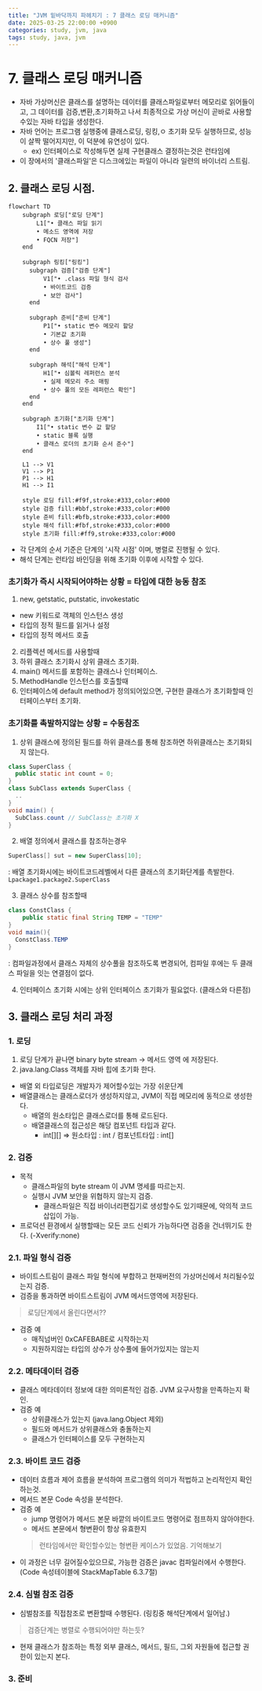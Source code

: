 ```yaml
---
title: "JVM 밑바닥까지 파헤치기 : 7 클래스 로딩 매커니즘"
date: 2025-03-25 22:00:00 +0900
categories: study, jvm, java
tags: study, java, jvm
---
```


# 7. 클래스 로딩 매커니즘
- 자바 가상머신은 클래스를 설명하는 데이터를 클래스파일로부터 메모리로 읽어들이고, 그 데이터를 검증,변환,초기화하고 나서 최종적으로 가상 머신이 곧바로 사용할수있는 자바 타입을 생성한다.
- 자바 언어는 프로그램 실행중에 클래스로딩, 링킹,ㅇ 초기화 모두 실행하므로, 성능이 살짝 떨어지지만, 이 덕분에 유연성이 있다.
  - ex) 인터페이스로 작성해두면 실제 구현클래스 결정하는것은 런타임에
- 이 장에서의 '클래스파일'은 디스크에있는 파일이 아니라 일련의 바이너리 스트림.

## 2. 클래스 로딩 시점.

```mermaid
flowchart TD
    subgraph 로딩["로딩 단계"]
        L1["• 클래스 파일 읽기
        • 메소드 영역에 저장
        • FQCN 저장"]
    end
    
    subgraph 링킹["링킹"]
      subgraph 검증["검증 단계"]
          V1["• .class 파일 형식 검사
          • 바이트코드 검증
          • 보안 검사"]
      end
      
      subgraph 준비["준비 단계"]
          P1["• static 변수 메모리 할당
          • 기본값 초기화
          • 상수 풀 생성"]
      end
      
      subgraph 해석["해석 단계"]
          H1["• 심볼릭 레퍼런스 분석
          • 실제 메모리 주소 매핑
          • 상수 풀의 모든 레퍼런스 확인"]
      end
    end
    
    subgraph 초기화["초기화 단계"]
        I1["• static 변수 값 할당
        • static 블록 실행
        • 클래스 로더의 초기화 순서 준수"]
    end
    
    L1 --> V1
    V1 --> P1
    P1 --> H1
    H1 --> I1
    
    style 로딩 fill:#f9f,stroke:#333,color:#000
    style 검증 fill:#bbf,stroke:#333,color:#000
    style 준비 fill:#bfb,stroke:#333,color:#000
    style 해석 fill:#fbf,stroke:#333,color:#000
    style 초기화 fill:#ff9,stroke:#333,color:#000
```
- 각 단계의 순서 기준은 단계의 '시작 시점' 이며, 병렬로 진행될 수 있다.
- 해석 단계는 런타임 바인딩을 위해 초기화 이후에 시작할 수 있다.

### 초기화가 즉시 시작되어야하는 상황 = 타입에 대한 능동 참조
1. new, getstatic, putstatic, invokestatic
  - new 키워드로 객체의 인스턴스 생성
  - 타입의 정적 필드를 읽거나 설정
  - 타입의 정적 메서드 호출
2. 리플렉션 메서드를 사용할때
3. 하위 클래스 초기화시 상위 클래스 초기화.
4. main() 메서드를 포함하는 클래스나 인터페이스.
5. MethodHandle 인스턴스를 호출할때
6. 인터페이스에 default method가 정의되어있으면, 구현한 클래스가 초기화할때 인터페이스부터 초기화.

### 초기화를 촉발하지않는 상황 = 수동참조
1. 상위 클래스에 정의된 필드를 하위 클래스를 통해 참조하면 하위클래스는 초기화되지 않는다.
```java
class SuperClass {
  public static int count = 0;
}
class SubClass extends SuperClass {
  ..
}
void main() {
  SubClass.count // SubClass는 초기화 X
}
```

2. 배열 정의에서 클래스를 참조하는경우
```java
SuperClass[] sut = new SuperClass[10];
```
: 배열 초기화시에는 바이트코드레벨에서 다른 클래스의 초기화단계를 촉발한다. `Lpackage1.package2.SuperClass`

3. 클래스 상수를 참조할때
```java
class ConstClass {
    public static final String TEMP = "TEMP"
}
void main(){
  ConstClass.TEMP
}
```
: 컴파일과정에서 클래스 자체의 상수풀을 참조하도록 변경되어, 컴파일 후에는 두 클래스 파일을 잇는 연결점이 없다.

4. 인터페이스 초기화 시에는 상위 인터페이스 초기화가 필요없다. (클래스와 다른점)

## 3. 클래스 로딩 처리 과정
### 1. 로딩
1. 로딩 단계가 끝나면 binary byte stream -> 메서드 영역 에 저장된다.
2. java.lang.Class 객체를 자바 힙에 초기화 한다.
- 배열 외 타입로딩은 개발자가 제어할수있는 가장 쉬운단계
- 배열클래스는 클래스로더가 생성하지않고, JVM이 직접 메모리에 동적으로 생성한다.
  - 배열의 원소타입은 클래스로더를 통해 로드된다.
  - 배열클래스의 접근성은 해당 컴포넌트 타입과 같다.
    - int[][] => 원소타입 : int / 컴포넌트타입 : int[]

### 2. 검증
- 목적
  - 클래스파일의 byte stream 이 JVM 명세를 따르는지.
  - 실행시 JVM 보안을 위협하지 않는지 검증.
    - 클래스파일은 직접 바이너리편집기로 생성할수도 있기때문에, 악의적 코드삽입이 가능.
- 프로덕션 환경에서 실행할때는 모든 코드 신뢰가 가능하다면 검증을 건너뛰기도 한다. (-Xverify:none)

### 2.1. 파일 형식 검증
- 바이트스트림이 클래스 파일 형식에 부합하고 현재버전의 가상머신에서 처리될수있는지 검증.
- 검증을 통과하면 바이트스트림이 JVM 메서드영역에 저장된다.
> 로딩단계에서 올린다면서??
- 검증 예
  - 매직넘버인 0xCAFEBABE로 시작하는지
  - 지원하지않는 타입의 상수가 상수풀에 들어가있지는 않는지

### 2.2. 메타데이터 검증
- 클래스 메타데이터 정보에 대한 의미론적인 검증. JVM 요구사항을 만족하는지 확인.
- 검증 예
  - 상위클래스가 있는지 (java.lang.Object 제외)
  - 필드와 메서드가 상위클래스와 충돌하는지
  - 클래스가 인터페이스를 모두 구현하는지

### 2.3. 바이트 코드 검증
- 데이터 흐름과 제어 흐름을 분석하여 프로그램의 의미가 적법하고 논리적인지 확인하는것.
- 메서드 본문 Code 속성을 분석한다.
- 검증 예
  - jump 명령어가 메서드 본문 바깥의 바이트코드 명령어로 점프하지 않아야한다.
  - 메서드 본문에서 형변환이 항상 유효한지
   > 런타임에서만 확인할수있는 형변환 케이스가 있었음. 기억해보기
- 이 과정은 너무 길어질수있으므로, 가능한 검증은 javac 컴파일러에서 수행한다. (Code 속성테이블에 StackMapTable 6.3.7절)

### 2.4. 심벌 참조 검증
- 심벌참조를 직접참조로 변환할때 수행된다. (링킹중 해석단계에서 일어남.)
> 검증단계는 병렬로 수행되어야만 하는듯? 
- 현재 클래스가 참조하는 특정 외부 클래스, 메서드, 필드, 그외 자원들에 접근할 권한이 있는지 본다.


### 3. 준비


